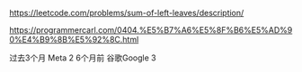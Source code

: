 https://leetcode.com/problems/sum-of-left-leaves/description/

https://programmercarl.com/0404.%E5%B7%A6%E5%8F%B6%E5%AD%90%E4%B9%8B%E5%92%8C.html

过去3个月
Meta
2
6个月前
谷歌Google
3
